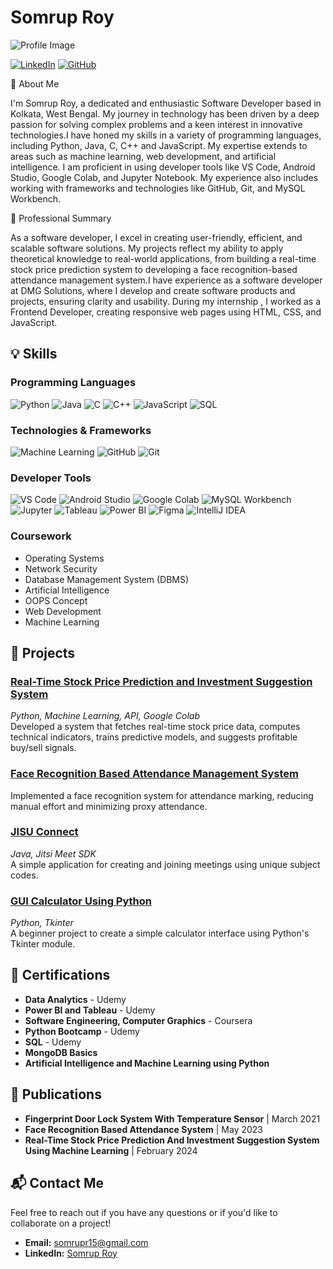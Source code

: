 # Somrup Roy

![Profile Image](https://github.com/Somruproy7/Somruproy7/assets/75779704/2820c8fb-e6d6-49d4-bb7e-6c5bc770a9e6)

[![LinkedIn](https://img.shields.io/badge/LinkedIn-Connect-blue)](https://www.linkedin.com/in/somrup-roy-16b643216)
[![GitHub](https://img.shields.io/badge/GitHub-Follow-black)](https://github.com/Somruproy7)

👋 About Me

I'm Somrup Roy, a dedicated and enthusiastic Software Developer based in Kolkata, West Bengal. My journey in technology has been driven by a deep passion for solving complex problems and a keen interest in innovative technologies.I have honed my skills in a variety of programming languages, including Python, Java, C, C++ and JavaScript. My expertise extends to areas such as machine learning, web development, and artificial intelligence. I am proficient in using developer tools like VS Code, Android Studio, Google Colab, and Jupyter Notebook. My experience also includes working with frameworks and technologies like GitHub, Git, and MySQL Workbench.

💼 Professional Summary

As a software developer, I excel in creating user-friendly, efficient, and scalable software solutions. My projects reflect my ability to apply theoretical knowledge to real-world applications, from building a real-time stock price prediction system to developing a face recognition-based attendance management system.I have experience as a software developer at DMG Solutions, where I develop and create software products and projects, ensuring clarity and usability. During my internship , I worked as a Frontend Developer, creating responsive web pages using HTML, CSS, and JavaScript.

## 💡 Skills

### Programming Languages
![Python](https://img.shields.io/badge/Python-3670A0?style=for-the-badge&logo=python&logoColor=ffdd54)
![Java](https://img.shields.io/badge/Java-ED8B00?style=for-the-badge&logo=java&logoColor=white)
![C](https://img.shields.io/badge/C-00599C?style=for-the-badge&logo=c&logoColor=white)
![C++](https://img.shields.io/badge/C++-00599C?style=for-the-badge&logo=c%2B%2B&logoColor=white)
![JavaScript](https://img.shields.io/badge/JavaScript-323330?style=for-the-badge&logo=javascript&logoColor=F7DF1E)
![SQL](https://img.shields.io/badge/SQL-4479A1?style=for-the-badge&logo=sql&logoColor=white)

### Technologies & Frameworks
![Machine Learning](https://img.shields.io/badge/Machine%20Learning-00C58E?style=for-the-badge&logo=Machine%20Learning&logoColor=white)
![GitHub](https://img.shields.io/badge/GitHub-181717?style=for-the-badge&logo=github&logoColor=white)
![Git](https://img.shields.io/badge/Git-F05032?style=for-the-badge&logo=git&logoColor=white)

### Developer Tools
![VS Code](https://img.shields.io/badge/VS%20Code-0078d7?style=for-the-badge&logo=visual%20studio%20code&logoColor=white)
![Android Studio](https://img.shields.io/badge/Android%20Studio-3DDC84?style=for-the-badge&logo=android%20studio&logoColor=white)
![Google Colab](https://img.shields.io/badge/Google%20Colab-F9AB00?style=for-the-badge&logo=google%20colab&logoColor=white)
![MySQL Workbench](https://img.shields.io/badge/MySQL-4479A1?style=for-the-badge&logo=mysql&logoColor=white)
![Jupyter](https://img.shields.io/badge/Jupyter-F37626?style=for-the-badge&logo=jupyter&logoColor=white)
![Tableau](https://img.shields.io/badge/Tableau-E97627?style=for-the-badge&logo=tableau&logoColor=white)
![Power BI](https://img.shields.io/badge/Power%20BI-F2C811?style=for-the-badge&logo=Power%20BI&logoColor=white)
![Figma](https://img.shields.io/badge/Figma-F24E1E?style=for-the-badge&logo=figma&logoColor=white)
![IntelliJ IDEA](https://img.shields.io/badge/IntelliJ%20IDEA-000000?style=for-the-badge&logo=intellij%20idea&logoColor=white)

### Coursework
- Operating Systems
- Network Security
- Database Management System (DBMS)
- Artificial Intelligence
- OOPS Concept
- Web Development
- Machine Learning

## 🚀 Projects

### [Real-Time Stock Price Prediction and Investment Suggestion System](https://www.ijfmr.com/research-paper.php?id=13496)
*Python, Machine Learning, API, Google Colab*  
Developed a system that fetches real-time stock price data, computes technical indicators, trains predictive models, and suggests profitable buy/sell signals.

### [Face Recognition Based Attendance Management System](https://isjem.com/volume02issue05may2023/)
Implemented a face recognition system for attendance marking, reducing manual effort and minimizing proxy attendance.

### [JISU Connect](https://drive.google.com/file/d/1nNU3woFz9dxpIFpNn2Hv0T2IG2-3_plG/view)
*Java, Jitsi Meet SDK*  
A simple application for creating and joining meetings using unique subject codes.

### [GUI Calculator Using Python](https://github.com/Somruproy7/python_gui_calculator)
*Python, Tkinter*  
A beginner project to create a simple calculator interface using Python's Tkinter module.

## 📜 Certifications

- **Data Analytics** - Udemy
- **Power BI and Tableau** - Udemy
- **Software Engineering, Computer Graphics** - Coursera
- **Python Bootcamp** - Udemy
- **SQL** - Udemy
- **MongoDB Basics**
- **Artificial Intelligence and Machine Learning using Python**

## 📰 Publications

- **Fingerprint Door Lock System With Temperature Sensor** | March 2021
- **Face Recognition Based Attendance System** | May 2023
- **Real-Time Stock Price Prediction And Investment Suggestion System Using Machine Learning** | February 2024

## 📬 Contact Me

Feel free to reach out if you have any questions or if you'd like to collaborate on a project!

- **Email:** [somrupr15@gmail.com](mailto:somrupr15@gmail.com)
- **LinkedIn:** [Somrup Roy](https://www.linkedin.com/in/somrup-roy-16b643216)


